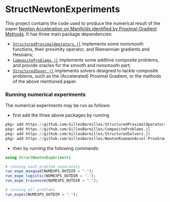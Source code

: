 # StructNewtonExperiments

This project contains the code used to produce the numerical result of the paper [Newton Acceleration on Manifolds identified by Proximal-Gradient Methods](https://arxiv.org/abs/2012.12936). It has three main package dependencies:
- [`StructuredProximalOperators.jl`](https://github.com/GillesBareilles/StructuredProximalOperators.jl) implements some nonsmooth functions, their proximity operator, and Riemannian gradients and Hessians;
- [`CompositeProblems.jl`](https://github.com/GillesBareilles/CompositeProblems.jl) implements some additive composite problems, and provide oracles for the smooth and nonsmooth part;
- [`StructuredSover.jl`](https://github.com/GillesBareilles/StructuredSolvers.jl) implements solvers designed to tackle composite problems, such as the (Accelerated) Proximal Gradient, or the methods of the above mentioned paper.

### Running numerical experiments

The numerical experiments may be run as follows:
- first add the three above packages by running
```julia
pkg> add https://github.com/GillesBareilles/StructuredProximalOperators.jl
pkg> add https://github.com/GillesBareilles/CompositeProblems.jl
pkg> add https://github.com/GillesBareilles/StructuredSolvers.jl
pkg> add https://github.com/GillesBareilles/NewtonRiemannAccel-ProxGrad
```

- then by running the following commands:
```julia
using StructNewtonExperiments

# running each problem separately
run_expe_maxquad(NUMEXPS_OUTDIR = ".");
run_expe_logistic(NUMEXPS_OUTDIR = ".");
run_expe_tracenorm(NUMEXPS_OUTDIR = ".");

# running all problems
run_expes(NUMEXPS_OUTDIR = ".");
```

